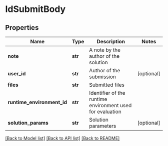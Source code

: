 # IdSubmitBody

## Properties
Name | Type | Description | Notes
------------ | ------------- | ------------- | -------------
**note** | **str** | A note by the author of the solution | 
**user_id** | **str** | Author of the submission | [optional] 
**files** | **str** | Submitted files | 
**runtime_environment_id** | **str** | Identifier of the runtime environment used for evaluation | 
**solution_params** | **str** | Solution parameters | [optional] 

[[Back to Model list]](../README.md#documentation-for-models) [[Back to API list]](../README.md#documentation-for-api-endpoints) [[Back to README]](../README.md)

